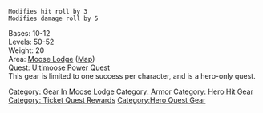 `Modifies hit roll by 3`  
`Modifies damage roll by 5`

Bases: 10-12  
Levels: 50-52  
Weight: 20  
Area: [Moose Lodge](:Category:_Moose_Lodge.md "wikilink")
([Map](Moose_Lodge_Map.md "wikilink"))  
Quest: [Ultimoose Power Quest](Ultimoose_Power_Quest "wikilink")  
This gear is limited to one success per character, and is a hero-only
quest.  

[Category: Gear In Moose
Lodge](Category:_Gear_In_Moose_Lodge "wikilink") [Category:
Armor](Category:_Armor "wikilink") [Category: Hero Hit
Gear](Category:_Hero_Hit_Gear "wikilink") [Category: Ticket Quest
Rewards](Category:_Ticket_Quest_Rewards "wikilink") [Category:Hero Quest
Gear](Category:Hero_Quest_Gear "wikilink")
